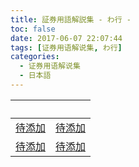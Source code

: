 ```yaml
---
title: 証券用語解説集 - わ行 -
toc: false
date: 2017-06-07 22:07:44
tags: [证券用语解说集, わ行]
categories:
  - 证券用语解说集
  - 日本語
---
```


| &nbsp; | &nbsp; |
| :----- | :----- |
| [待添加](/证券用语解说集/日本語/わ行/#) | [待添加](/证券用语解说集/日本語/わ行/#) |
| [待添加](/证券用语解说集/日本語/わ行/#) | [待添加](/证券用语解说集/日本語/わ行/#) |
